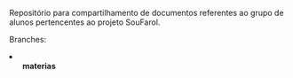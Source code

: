 <p>Repositório para compartilhamento de documentos referentes ao grupo de alunos pertencentes ao projeto SouFarol.</p>
<p>Branches:</p>
<li>
<ul><b>materias</b></ul>
</li>
